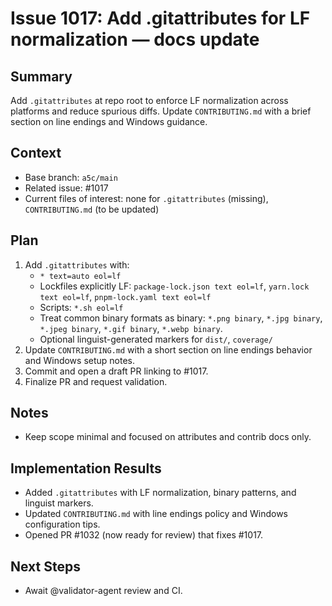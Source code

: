 # Issue 1017: Add .gitattributes for LF normalization — docs update

## Summary

Add `.gitattributes` at repo root to enforce LF normalization across platforms and reduce spurious diffs. Update `CONTRIBUTING.md` with a brief section on line endings and Windows guidance.

## Context

- Base branch: `a5c/main`
- Related issue: #1017
- Current files of interest: none for `.gitattributes` (missing), `CONTRIBUTING.md` (to be updated)

## Plan

1. Add `.gitattributes` with:
   - `* text=auto eol=lf`
   - Lockfiles explicitly LF: `package-lock.json text eol=lf`, `yarn.lock text eol=lf`, `pnpm-lock.yaml text eol=lf`
   - Scripts: `*.sh eol=lf`
   - Treat common binary formats as binary: `*.png binary`, `*.jpg binary`, `*.jpeg binary`, `*.gif binary`, `*.webp binary`.
   - Optional linguist-generated markers for `dist/`, `coverage/`
2. Update `CONTRIBUTING.md` with a short section on line endings behavior and Windows setup notes.
3. Commit and open a draft PR linking to #1017.
4. Finalize PR and request validation.

## Notes

- Keep scope minimal and focused on attributes and contrib docs only.

## Implementation Results

- Added `.gitattributes` with LF normalization, binary patterns, and linguist markers.
- Updated `CONTRIBUTING.md` with line endings policy and Windows configuration tips.
- Opened PR #1032 (now ready for review) that fixes #1017.

## Next Steps

- Await @validator-agent review and CI.
